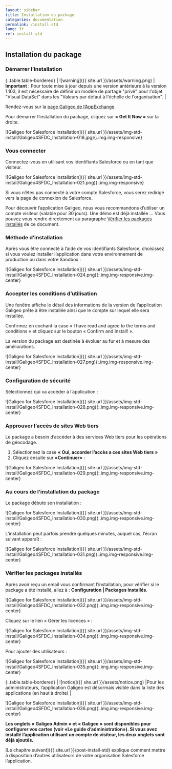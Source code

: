 ```yaml
---
layout: sidebar
title: Installation du package
categories: documentation
permalink: /install-std
lang: fr
ref: install-std
---
```


## Installation du package

### Démarrer l’installation

{:.table.table-bordered}
| ![warning]({{ site.url }}/assets/warning.png)     | **Important** : Pour toute mise à jour depuis une version antérieure à la version 1.103, il est nécessaire de définir un modèle de partage "privé" pour l'objet "Visual DataSet" dans les "Valeurs par défaut à l'échelle de l'organisation". |

Rendez-vous sur la [page Galigeo de l’AppExchange](https://appexchange.salesforce.com/listingDetail?listingId=a0N3000000B4Nj6EAF).

Pour démarrer l’installation du package, cliquez sur **« Get It Now »** sur la droite.


![Galigeo for Salesforce Installation]({{ site.url }}/assets/img-std-install/Galigeo4SFDC_Installation-018.jpg){:.img.img-responsive}

### Vous connecter

Connectez-vous en utilisant vos identifiants Salesforce ou en tant que visiteur.

![Galigeo for Salesforce Installation]({{ site.url }}/assets/img-std-install/Galigeo4SFDC_Installation-021.png){:.img.img-responsive}


Si vous n’êtes pas connecté à votre compte Salesforce, vous serez redirigé vers la page de connexion de Salesforce.

Pour découvrir l’application Galigeo, nous vous recommandons d’utiliser un compte visiteur (valable pour 30 jours). Une démo est déjà installée ... Vous pouvez vous rendre directement au paragraphe [Vérifier les packages installés](#vrifier-les-packages-installs) de ce document.

### Méthode d’installation

Après vous être connecté à l’aide de vos identifiants Salesforce, choisissez si vous voulez installer l’application dans votre environnement de production ou dans votre Sandbox :

![Galigeo for Salesforce Installation]({{ site.url }}/assets/img-std-install/Galigeo4SFDC_Installation-024.png){:.img.img-responsive.img-center}

### Accepter les conditions d’utilisation

Une fenêtre affiche le détail des informations de la version de l’application Galigeo prête à être installée ainsi que le compte sur lequel elle sera installée.

Confirmez en cochant la case « I have read and agree to the terms and conditions » et cliquez sur le bouton « Confirm and Install! ».

La version du package est destinée à évoluer au fur et à mesure des améliorations.

![Galigeo for Salesforce Installation]({{ site.url }}/assets/img-std-install/Galigeo4SFDC_Installation-027.png){:.img.img-responsive.img-center}

### Configuration de sécurité

Sélectionnez qui va accéder à l’application :

![Galigeo for Salesforce Installation]({{ site.url }}/assets/img-std-install/Galigeo4SFDC_Installation-028.png){:.img.img-responsive.img-center}

### Approuver l’accès de sites Web tiers

Le package a besoin d’accéder à des services Web tiers pour les opérations de géocodage.

1. Sélectionnez la case **« Oui, accorder l’accès a ces sites Web tiers »**
2. Cliquez ensuite sur **«Continuer»** :

![Galigeo for Salesforce Installation]({{ site.url }}/assets/img-std-install/Galigeo4SFDC_Installation-029.png){:.img.img-responsive.img-center}

### Au cours de l’installation du package

Le package débute son installation :

![Galigeo for Salesforce Installation]({{ site.url }}/assets/img-std-install/Galigeo4SFDC_Installation-030.png){:.img.img-responsive.img-center}

L’installation peut parfois prendre quelques minutes, auquel cas, l’écran suivant apparaît :

![Galigeo for Salesforce Installation]({{ site.url }}/assets/img-std-install/Galigeo4SFDC_Installation-031.png){:.img.img-responsive.img-center}

### Vérifier les packages installés

Après avoir reçu un email vous confirmant l’installation, pour vérifier si le package a été installé, allez à : **Configuration \| Packages Installés**.

![Galigeo for Salesforce Installation]({{ site.url }}/assets/img-std-install/Galigeo4SFDC_Installation-032.png){:.img.img-responsive.img-center}

Cliquez sur le lien « Gérer les licences » :

![Galigeo for Salesforce Installation]({{ site.url }}/assets/img-std-install/Galigeo4SFDC_Installation-034.png){:.img.img-responsive.img-center}

Pour ajouter des utilisateurs :

![Galigeo for Salesforce Installation]({{ site.url }}/assets/img-std-install/Galigeo4SFDC_Installation-035.png){:.img.img-responsive.img-center}

{:.table.table-bordered}
| ![notice]({{ site.url }}/assets/notice.png)  |Pour les administrateurs, l’application Galigeo est désormais visible dans la liste des applications (en haut à droite) |

![Galigeo for Salesforce Installation]({{ site.url }}/assets/img-std-install/Galigeo4SFDC_Installation-036.png){:.img.img-responsive.img-center}

**Les onglets « Galigeo Admin » et « Galigeo » sont disponibles pour configurer vos cartes (voir «Le guide d’administration»). Si vous avez installé l’application utilisant un compte de visiteur, les deux onglets sont déjà ajoutés.**

[Le chapitre suivant]({{ site.url }}/post-install-std) explique comment mettre à disposition d’autres utilisateurs de votre organisation Salesforce l’application.
